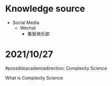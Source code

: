 # Knowledge source
- Social Media
  - Wechat
    - 集智俱乐部


# 2021/10/27
#possibleacademiadirection: Complexity Science

What is Complexity Science